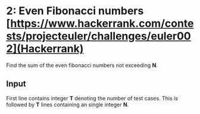 # 2: Even Fibonacci numbers [https://www.hackerrank.com/contests/projecteuler/challenges/euler002](Hackerrank)
Find the sum of the even fibonacci numbers not exceeding __N__.

## Input
First line contains integer __T__ denoting the number of test cases. This is followed by __T__ lines containing an single integer __N__.
